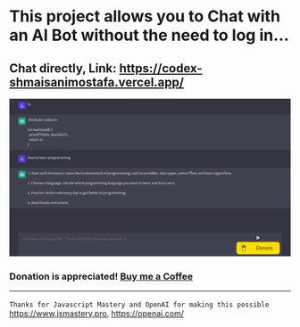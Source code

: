 # This project allows you to Chat with an AI Bot without the need to log in...

## Chat directly, Link: https://codex-shmaisanimostafa.vercel.app/



![Open AI CodeGPT](./2.png)



### Donation is appreciated! [Buy me a Coffee](https://www.buymeacoffee.com/shmaisanimstf)

---


`Thanks for Javascript Mastery and OpenAI for making this possible` 
https://www.jsmastery.pro,
https://openai.com/
